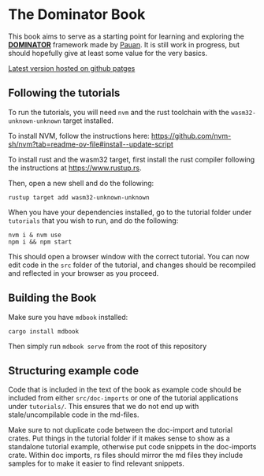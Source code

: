 # The Dominator Book

This book aims to serve as a starting point for learning and exploring the [**DOMINATOR**](https://github.com/Pauan/rust-dominator) framework made by [Pauan](https://github.com/Pauan).
It is still work in progress, but should hopefully give at least some value for the very basics.

[Latest version hosted on github patges](https://jedimemo.github.io/dominator-book/)

## Following the tutorials

To run the tutorials, you will need `nvm` and the rust toolchain with the `wasm32-unknown-unknown` target installed.

To install NVM, follow the instructions here: https://github.com/nvm-sh/nvm?tab=readme-ov-file#install--update-script

To install rust and the wasm32 target, first install the rust compiler following the instructions at https://www.rustup.rs.

Then, open a new shell and do the following:

```
rustup target add wasm32-unknown-unknown
```

When you have your dependencies installed, go to the tutorial folder under `tutorials` that you wish to run, and do the following:

```
nvm i & nvm use
npm i && npm start
```

This should open a browser window with the correct tutorial.
You can now edit code in the `src` folder of the tutorial, and changes should be recompiled and reflected in your browser as you proceed.

## Building the Book

Make sure you have `mdbook` installed:

```shell
cargo install mdbook
```

Then simply run `mdbook serve` from the root of this repository

## Structuring example code

Code that is included in the text of the book as example code should be included from either `src/doc-imports` or one of the tutorial applications under `tutorials/`.
This ensures that we do not end up with stale/uncompilable code in the md-files.

Make sure to not duplicate code between the doc-import and tutorial crates.
Put things in the tutorial folder if it makes sense to show as a standalone tutorial example, otherwise put code snippets in the doc-imports crate.
Within doc imports, rs files should mirror the md files they include samples for to make it easier to find relevant snippets.